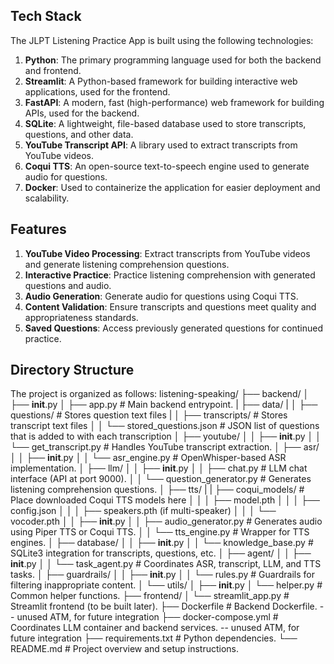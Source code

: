## Tech Stack
The JLPT Listening Practice App is built using the following technologies:
1. **Python**: The primary programming language used for both the backend and frontend.
2. **Streamlit**: A Python-based framework for building interactive web applications, used for the frontend.
3. **FastAPI**: A modern, fast (high-performance) web framework for building APIs, used for the backend.
4. **SQLite**: A lightweight, file-based database used to store transcripts, questions, and other data.
5. **YouTube Transcript API**: A library used to extract transcripts from YouTube videos.
6. **Coqui TTS**: An open-source text-to-speech engine used to generate audio for questions.
7. **Docker**: Used to containerize the application for easier deployment and scalability.

## Features
1. **YouTube Video Processing**: Extract transcripts from YouTube videos and generate listening comprehension questions.
2. **Interactive Practice**: Practice listening comprehension with generated questions and audio.
3. **Audio Generation**: Generate audio for questions using Coqui TTS.
4. **Content Validation**: Ensure transcripts and questions meet quality and appropriateness standards.
5. **Saved Questions**: Access previously generated questions for continued practice.

## Directory Structure
The project is organized as follows:
listening-speaking/
├── backend/
│   ├── __init__.py
│   ├── app.py                # Main backend entrypoint.
|   ├── data/
|   │   ├── questions/          # Stores question text files 
|   │   ├── transcripts/        # Stores transcript text files
│   │   └── stored_questions.json  # JSON list of questions that is added to with each transcription
│   ├── youtube/
│   │   ├── __init__.py
│   │   └── get_transcript.py # Handles YouTube transcript extraction.
│   ├── asr/
│   │   ├── __init__.py
│   │   └── asr_engine.py     # OpenWhisper-based ASR implementation.
│   ├── llm/
│   │   ├── __init__.py
│   │   ├── chat.py           # LLM chat interface (API at port 9000).
│   │   └── question_generator.py  # Generates listening comprehension questions.
│   ├── tts/
|   |   ├── coqui_models/ # Place downloaded Coqui TTS models here
│   │   │   ├── model.pth
│   │   │   ├── config.json
│   │   │   ├── speakers.pth (if multi-speaker)
│   │   │   └── vocoder.pth
│   │   ├── __init__.py
│   │   ├── audio_generator.py   # Generates audio using Piper TTS or Coqui TTS.
│   │   └── tts_engine.py        # Wrapper for TTS engines.
│   ├── database/
│   │   ├── __init__.py
│   │   └── knowledge_base.py    # SQLite3 integration for transcripts, questions, etc.
│   ├── agent/
│   │   ├── __init__.py
│   │   └── task_agent.py        # Coordinates ASR, transcript, LLM, and TTS tasks.
│   ├── guardrails/
│   │   ├── __init__.py
│   │   └── rules.py             # Guardrails for filtering inappropriate content.
│   └── utils/
│       ├── __init__.py
│       └── helper.py            # Common helper functions.
├── frontend/
│   └── streamlit_app.py         # Streamlit frontend (to be built later).
├── Dockerfile                   # Backend Dockerfile. -- unused ATM, for future integration
├── docker-compose.yml           # Coordinates LLM container and backend services. -- unused ATM, for future integration
├── requirements.txt             # Python dependencies.
└── README.md                    # Project overview and setup instructions.
